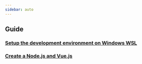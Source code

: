 ```yaml
---
sidebar: auto
---
```


## Guide

### [Setup the development environment on Windows WSL](/windows-wsl/)

### [Create a Node.js and Vue.js](/node-vue/)

